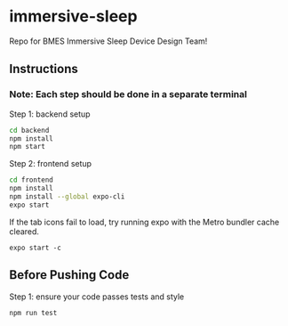 # immersive-sleep

Repo for BMES Immersive Sleep Device Design Team!

## Instructions

### Note: Each step should be done in a separate terminal

Step 1: backend setup

```bash
cd backend
npm install
npm start
```

Step 2: frontend setup

```bash
cd frontend
npm install
npm install --global expo-cli
expo start
```

If the tab icons fail to load, try running expo with the Metro bundler cache cleared.

`expo start -c`

## Before Pushing Code

Step 1: ensure your code passes tests and style

`npm run test`
